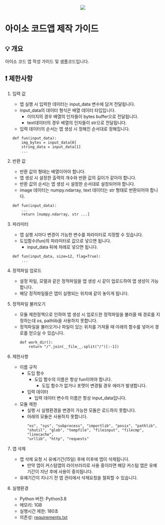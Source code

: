 <p align="center">
  <a href="https://aiso.ai/dev/createApp/codeApp/codeAppCreate/?type=code">
    <img src="https://user-images.githubusercontent.com/38392519/161871092-dd937c1d-953e-4bd4-ba9d-92a97fb648e0.png" />
  </a>
</p>

# 아이소 코드앱 제작 가이드

## 💡 개요
아이소 코드 앱 작성 가이드 및 샘플코드입니다.

## ❗ 제한사항
1. 입력 값
    - 앱 실행 시 입력한 데이터는 input_data 변수에 담겨 전달됩니다.
    - input_data의 데이터 형식은 배열 데이터 타입입니다.
        - 이미지의 경우 배열의 인자들이 bytes buffer으로 전달됩니다.
        - text데이터의 경우 배열의 인자들이 str으로 전달됩니다.
    - 입력 데이터의 순서는 앱 생성 시 정해진 순서대로 정해집니다.
    ```
    def fun(input_data):
        img_bytes = input_data[0]
        string_data = input_data[1]
        ...
    ```

2. 반환 값
    - 반환 값의 형태는 배열이어야 합니다.
    - 앱 생성 시 설정한 출력의 개수와 반환 값의 길이가 같아야 합니다.
    - 반환 값의 순서는 앱 생성 시 설정한 순서대로 설정되어야 합니다.
    - image 데이터는 numpy.ndarray, text 데이터는 str 형태로 반환되어야 합니다.
    ```
    def fun(input_data):
        ...
        return [numpy.ndarray, str ...]
    ```

3. 파라미터
    - 앱 실행 시마다 변경이 가능한 변수를 파라미터로 지정할 수 있습니다.
    - 도입함수(fun)의 파라미터로 값으로 넣으면 됩니다.
        - input_data 뒤에 차례로 넣으면 됩니다.
    ```
    def fun(input_data, size=12, flag=True):
        ...
    ```

4. 정적파일 업로드
    - 설정 파일, 모델과 같은 정적파일을 앱 생성 시 같이 업로드하여 앱 생성이 가능합니다.
    - 해당 정적파일들은 앱이 실행되는 위치에 같이 놓이게 됩니다.

5. 정적파일 불러오기
    - 모듈 제한정책으로 인하여 앱 생성 시 업로드한 정적파일을 불러올 때 경로를 지정하는데 os, pathlib을 사용하지 못합니다.
    - 정적파일을 불러오거나 파일이 있는 위치를 가져올 때 아래의 함수를 넣어서 경로를 얻으실 수 있습니다.
        ```
        def work_dir():
            return "/".join(__file__.split("/")[:-1])
        ```

6. 제한사항
    - 이름 규칙
        * 도입 함수
            - 도입 함수의 이름은 항상 fun이여야 합니다.
                - 도입 함수가 없거나 포맷이 변경될 경우 에러가 발생합니다.
        * 입력 데이터
            - 입력 데이터 변수의 이름은 항상 input_data입니다.
    - 모듈 제한
        * 실행 시 실행환경을 변경이 가능한 모듈은 로드하지 못합니다.
        * 아래의 모듈은 사용하지 못합니다.
            ```
            "os", "sys", "subprocess", "importlib", "posix", "pathlib",
            "shutil", "glob", "tempfile", "fileinput", "filecmp", "linecache", 
            "urllib", "http", "requests"
            ```

7. 앱 삭제
    - 앱 삭제 요청 시 유예기간(15일) 후에 이후에 앱이 삭제됩니다.
        * 만약 앱이 커스텀앱의 라이브러리로 사용 중이라면 해당 커스텀 앱은 유예기간이 지난 후에 사용이 중지됩니다.
    - 유예기간이 지나기 전 앱 관리에서 삭제요청을 철회할 수 있습니다.

8. 실행환경
    * Python 버전: Python3.8
    * 메모리: 1GB
    * 실행시간 제한: 180초
    * 의존성: [requirements.txt](https://github.com/enkinoOrg/aiso_samples/tree/main/samples/code/requirements.txt)
